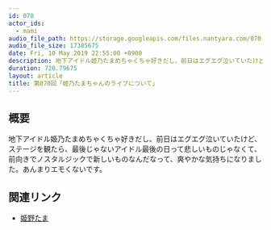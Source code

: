 ```yaml
---
id: 070
actor_ids:
  - mami
audio_file_path: https://storage.googleapis.com/files.nantyara.com/070.mp3
audio_file_size: 17385675
date: Fri, 10 May 2019 22:55:00 +0900
description: 地下アイドル姫乃たまめちゃくちゃ好きだし、前日はエグエグ泣いていたけど、ステージを観たら、最後じゃないアイドル最後の日って悲しいものじゃなくて、前向きでノスタルジックで新しいものなんだなって、爽やかな気持ちになりました。あんまりエモくないです。
duration: 720.79675
layout: article
title: 第070回「姫乃たまちゃんのライブについて」
---
```

## 概要

地下アイドル姫乃たまめちゃくちゃ好きだし、前日はエグエグ泣いていたけど、ステージを観たら、最後じゃないアイドル最後の日って悲しいものじゃなくて、前向きでノスタルジックで新しいものなんだなって、爽やかな気持ちになりました。あんまりエモくないです。

## 関連リンク

* [姫野たま](https://twitter.com/himeeeno)
